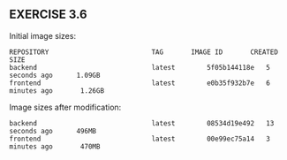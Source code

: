 ## EXERCISE 3.6
Initial image sizes:
```shell
REPOSITORY                          TAG       IMAGE ID       CREATED          SIZE
backend                             latest        5f05b144118e   5 seconds ago      1.09GB
frontend                            latest        e0b35f932b7e   6 minutes ago       1.26GB
```
Image sizes after modification:
```shell
backend                             latest        08534d19e492   13 seconds ago      496MB
frontend                            latest        00e99ec75a14   3 minutes ago       470MB
```

